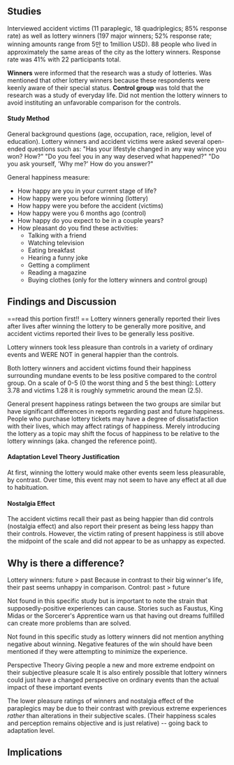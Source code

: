## Studies
Interviewed accident victims (11 paraplegic, 18 quadriplegics; 85% response rate) as well as lottery winners (197 major winners; 52% response rate; winning amounts range from 5만 to 1million USD).
88 people who lived in approximately the same areas of the city as the lottery winners. Response rate was 41% with 22 participants total.

**Winners** were informed that the research was a study of lotteries. Was mentioned that other lottery winners because these respondents were keenly aware of their special status.
**Control group** was told that the research was a study of everyday life. Did not mention the lottery winners to avoid instituting an unfavorable comparison for the controls.

#### Study Method
General background questions (age, occupation, race, religion, level of education).
Lottery winners and accident victims were asked several open-ended questions such as:
"Has your lifestyle changed in any way wince you won? How?"
"Do you feel you in any way deserved what happened?"
"Do you ask yourself, 'Why me?' How do you answer?"

General happiness measure:
- How happy are you in your current stage of life?
- How happy were you before winning (lottery)
- How happy were you before the accident (victims)
- How happy were you 6 months ago (control)
- How happy do you expect to be in a couple years?
- How pleasant do you find these activities:
	- Talking with a friend
	- Watching television
	- Eating breakfast
	- Hearing a funny joke
	- Getting a compliment
	- Reading a magazine
	- Buying clothes (only for the lottery winners and control group)

## Findings and Discussion
==read this portion first!! ==
Lottery winners generally reported their lives after lives after winning the lottery to be generally more positive, and accident victims reported their lives to be generally less positive.

Lottery winners took less pleasure than controls in a variety of ordinary events and WERE NOT in general happier than the controls.

Both lottery winners and accident victims found their happiness surrounding mundane events to be less positive compared to the control group.
	On a scale of 0-5 (0 the worst thing and 5 the best thing):
	Lottery 3.78 and victims 1.28
	 it is roughly symmetric around the mean (2.5).

General present happiness ratings between the two groups are similar but have significant differences in reports regarding past and future happiness.
People who purchase lottery tickets may have a degree of dissatisfaction with their lives, which may affect ratings of happiness.
Merely introducing the lottery as a topic may shift the focus of happiness to be relative to the lottery winnings (aka. changed the reference point).
#### Adaptation Level Theory Justification
At first, winning the lottery would make other events seem less pleasurable, by contrast. Over time, this event may not seem to have any effect at all due to habituation.
#### Nostalgia Effect
The accident victims recall their past as being happier than did controls (nostalgia effect) and also report their present as being less happy than their controls. However, the victim rating of present happiness is still above the midpoint of the scale and did not appear to be as unhappy as expected.

## Why is there a difference? 
  
Lottery winners: future > past
Because in contrast to their big winner's life, their past seems unhappy in comparison.
Control: past > future

Not found in this specific study but is important to note the strain that supposedly-positive experiences can cause. 
Stories such as Faustus, King Midas or the Sorcerer's Apprentice warn us that having out dreams fulfilled can create more problems than are solved.

Not found in this specific study as lottery winners did not mention anything negative about winning. Negative features of the win should have been mentioned if they were attempting to minimize the experience.

Perspective Theory 
Giving people a new and more extreme endpoint on their subjective pleasure scale
It is also entirely possible that lottery winners could just have a changed perspective on ordinary events than the actual impact of these important events

The lower pleasure ratings of winners and nostalgia effect  of the paraplegics may be due to their contrast with previous extreme experiences *rather* than alterations in their subjective scales. (Their happiness scales and perception remains objective and is just relative) -- going back to adaptation level.
## Implications 
